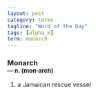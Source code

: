 ```yaml
---
layout: post
category: terms
tagline: "Word of the Day"
tags: [alpha_m]
term: monarch
---
```


<h3>Monarch<br/> <small>&mdash; n. (mon<span>&middot;</span>arch)</small></h3>
<p><ol>
<li>a Jamaican rescue vessel</li>
</ol></p>
